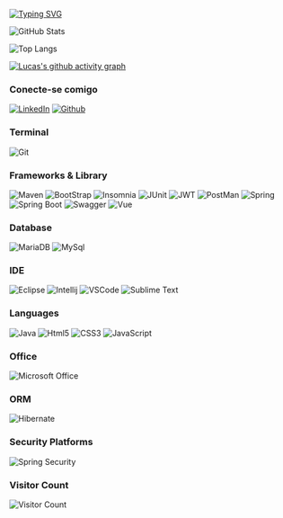 [![Typing SVG](https://readme-typing-svg.herokuapp.com/?color=87CEFA&size=35&center=true&vCenter=true&width=1000&lines=Nice+to+meet+you,+my+name+is+Lucas;Welcome+to+my+GitHub+Profile!:%29)](https://git.io/typing-svg)

![GitHub Stats](https://github-readme-stats.vercel.app/api?username=Lucas-Kato&theme=transparent&bg_color=000&border_color=30A3DC&show_icons=true&icon_color=30A3DC&title_color=E94D5F&text_color=FFF)

![Top Langs](https://github-readme-stats-git-masterrstaa-rickstaa.vercel.app/api/top-langs/?username=Lucas-Kato&bg_color=000&border_color=30A3DC&title_color=E94D5F&text_color=FFF)

[![Lucas's github activity graph](https://github-readme-activity-graph.vercel.app/graph?username=Lucas-Kato&bg_color=0d1117&color=6695b2&line=ffffff&point=ff0000&area=true&hide_border=true)](https://github.com/ashutosh00710/github-readme-activity-graph)

### Conecte-se comigo
[![LinkedIn](https://img.shields.io/badge/LinkedIn-000?style=for-the-badge&logo=linkedin&logoColor=0E76A8)](https://www.linkedin.com/in/lucas-kato-4b4bba218/)
[![Github](https://img.shields.io/badge/Github-357?style=for-the-badge&logo=Github&logoColor=fffff)](https://github.com/Lucas-Kato)

### Terminal
![Git](https://img.shields.io/badge/git-%23F05033.svg?style=for-the-badge&logo=git&logoColor=white)

### Frameworks & Library
![Maven](https://img.shields.io/badge/apache_maven-C71A36?style=for-the-badge&logo=apachemaven&logoColor=white)
![BootStrap](https://img.shields.io/badge/Bootstrap-563D7C?style=for-the-badge&logo=bootstrap&logoColor=white)
![Insomnia](https://img.shields.io/badge/Insomnia-5849be?style=for-the-badge&logo=Insomnia&logoColor=white)
![JUnit](https://img.shields.io/badge/Junit5-25A162?style=for-the-badge&logo=junit5&logoColor=white)
![JWT](https://img.shields.io/badge/JWT-000000?style=for-the-badge&logo=JSON%20web%20tokens&logoColor=white)
![PostMan](	https://img.shields.io/badge/Postman-FF6C37?style=for-the-badge&logo=Postman&logoColor=white)
![Spring](https://img.shields.io/badge/Spring-6DB33F?style=for-the-badge&logo=spring&logoColor=white)
![Spring Boot](https://img.shields.io/badge/Spring_Boot-F2F4F9?style=for-the-badge&logo=spring-boot)
![Swagger](	https://img.shields.io/badge/Swagger-85EA2D?style=for-the-badge&logo=Swagger&logoColor=white)
![Vue](https://img.shields.io/badge/Vue%20js-35495E?style=for-the-badge&logo=vuedotjs&logoColor=4FC08D)

### Database
![MariaDB](https://img.shields.io/badge/MariaDB-003545?style=for-the-badge&logo=mariadb&logoColor=white)
![MySql](https://img.shields.io/badge/MySQL-005C84?style=for-the-badge&logo=mysql&logoColor=white)

### IDE
![Eclipse](https://img.shields.io/badge/Eclipse-2C2255?style=for-the-badge&logo=eclipse&logoColor=white)
![Intellij](https://img.shields.io/badge/IntelliJ_IDEA-000000.svg?style=for-the-badge&logo=intellij-idea&logoColor=white)
![VSCode](https://img.shields.io/badge/VSCode-0078D4?style=for-the-badge&logo=visual%20studio%20code&logoColor=white)
![Sublime Text](https://img.shields.io/badge/sublime_text-%23575757.svg?&style=for-the-badge&logo=sublime-text&logoColor=important)

### Languages
![Java](https://img.shields.io/badge/Java-ED8B00?style=for-the-badge&logo=openjdk&logoColor=white)
![Html5](https://img.shields.io/badge/HTML5-E34F26?style=for-the-badge&logo=html5&logoColor=white)
![CSS3](https://img.shields.io/badge/CSS3-1572B6?style=for-the-badge&logo=css3&logoColor=white)
![JavaScript](	https://img.shields.io/badge/JavaScript-323330?style=for-the-badge&logo=javascript&logoColor=F7DF1E)

### Office
![Microsoft Office](https://img.shields.io/badge/Microsoft_Office-D83B01?style=for-the-badge&logo=microsoft-office&logoColor=white)

### ORM
![Hibernate](https://img.shields.io/badge/Hibernate-59666C?style=for-the-badge&logo=Hibernate&logoColor=white)

### Security Platforms
![Spring Security](https://img.shields.io/badge/Spring_Security-6DB33F?style=for-the-badge&logo=Spring-Security&logoColor=white)

### Visitor Count
![Visitor Count](https://profile-counter.glitch.me/{Lucas-Kato}/count.svg)


